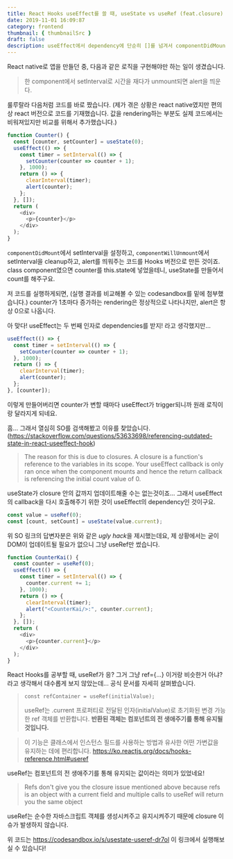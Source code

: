 ```yaml
---
title: React Hooks useEffect를 쓸 때, useState vs useRef (feat.closure)
date: 2019-11-01 16:09:87
category: frontend
thumbnail: { thumbnailSrc }
draft: false
description: useEffect에서 dependency에 단순히 []를 넘겨서 componentDidMount, componentWillUnmount 역할을 수행하게 했던 정도의 이해도로 해결하기 힘든 문제상황이 발생했습니다. useRef hooks로 문제를 해결해본 경험을 공유합니다.
---
```



React native로 앱을 만들던 중, 다음과 같은 로직을 구현해야만 하는 일이 생겼습니다.

> 한 component에서 setInterval로 시간을 재다가 unmount되면 alert을 띄운다.

룰루랄라 다음처럼 코드를 바로 짰습니다. (제가 겪은 상황은 react native였지만 편의상 react 버전으로 코드를 기재했습니다. 값을 rendering하는 부분도 실제 코드에서는 비워져있지만 비교를 위해서 추가했습니다.)

```javascript
function Counter() {
  const [counter, setCounter] = useState(0);
  useEffect(() => {
    const timer = setInterval(() => {
      setCounter(counter => counter + 1);
    }, 1000);
    return () => {
      clearInterval(timer);
      alert(counter);
    };
  }, []);
  return (
    <div>
      <p>{counter}</p>
    </div>
  );
}
```

```componentDidMount```에서 setInterval을 설정하고, ```componentWillUnmount```에서 setInterval을 cleanup하고, alert를 띄워주는 코드를 Hooks 버전으로 만든 것이죠. class component였으면 counter를 this.state에 넣었을테니, useState를 만들어서 count를 해주구요.

저 코드를 실행하게되면, (실행 결과를 비교해볼 수 있는 codesandbox를 밑에 첨부했습니다.) counter가 1초마다 증가하는 rendering은 정상적으로 나타나지만, alert은 항상 0으로 나옵니다. 

아 맞다! useEffect는 두 번째 인자로 dependencies를 받지! 라고 생각했지만...

```javascript
useEffect(() => {
  const timer = setInterval(() => {
    setCounter(counter => counter + 1);
  }, 1000);
  return () => {
    clearInterval(timer);
    alert(counter);
  };
}, [counter]);
```

이렇게 만들어버리면 counter가 변할 때마다 useEffect가 trigger되니까 원래 로직이랑 달라지게 되네요.

흠... 그래서 열심히 SO를 검색해봤고 이유를 찾았습니다.
(https://stackoverflow.com/questions/53633698/referencing-outdated-state-in-react-useeffect-hook)

> The reason for this is due to closures. A closure is a function's reference to the variables in its scope. Your useEffect callback is only ran once when the component mounts and hence the return callback is referencing the initial count value of 0. 

useState가 closure 안의 값까지 업데이트해줄 수는 없는것이죠... 그래서 useEffect의 callback을 다시 호출해주기 위한 것이 useEffect의 dependency인 것이구요.

```javascript
const value = useRef(0);
const [count, setCount] = useState(value.current);
```
위 SO 링크의 답변자분은 위와 같은 *ugly hack*을 제시했는데요, 제 상황에서는 굳이 DOM이 업데이트될 필요가 없으니 그냥 useRef만 썼습니다.

```javascript
function CounterKai() {
  const counter = useRef(0);
  useEffect(() => {
    const timer = setInterval(() => {
      counter.current += 1;
    }, 1000);
    return () => {
      clearInterval(timer);
      alert("<CounterKai/>:", counter.current);
    };
  }, []);
  return (
    <div>
      <p>{counter.current}</p>
    </div>
  );
}
```

React Hooks를 공부할 때, useRef가 응? 그거 그냥 ref={...} 이거랑 비슷한거 아냐? 라고 생각해서 대수롭게 보지 않았는데... 공식 문서를 자세히 살펴봤습니다.

> ```
> const refContainer = useRef(initialValue);
> ```
> useRef는 .current 프로퍼티로 전달된 인자(initialValue)로 초기화된 변경 가능한 ref 객체를 반환합니다. **반환된 객체는 컴포넌트의 전 생애주기를 통해 유지될 것입니다.**

> 이 기능은 클래스에서 인스턴스 필드를 사용하는 방법과 유사한 어떤 가변값을 유지하는 데에 편리합니다.
https://ko.reactjs.org/docs/hooks-reference.html#useref

useRef는 컴포넌트의 전 생애주기를 통해 유지되는 값이라는 의미가 있었네요!

> Refs don't give you the closure issue mentioned above because refs is an object with a current field and multiple calls to useRef will return you the same object

useRef는 순수한 자바스크립트 객체를 생성시켜주고 유지시켜주기 때문에 closure 이슈가 발생하지 않습니다.



위 코드는 https://codesandbox.io/s/usestate-useref-dr7ol 이 링크에서 실행해보실 수 있습니다!